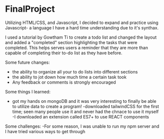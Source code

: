 # FinalProject
Utilizing HTML/CSS, and Javascript, I decided to expand and practice using Javascript- a language I have a hard time understanding due to it's synthax.

I used a tutorial by Gowtham Ti to create a todo list and changed the layout and added a "completed" section highlighting the tasks that were completed. This helps serves users a reminder that they are more than capable of completing their to-do list as they have before.

Some future changes:

- the ability to organize all your to do lists into different sections
- the ability to jot down how much time a certain task took
- Any feedback or comments is strongly encouraged

Some things I learned:
- got my hands on mongoDB and it was very interesting to finally be able to utilize data to create a program!
-downloaded tailwindCSS for the first time; seen many people use it and never had the chnace to use it myself 
-I downloaded an extension called ES7+ to use REACT components

Some challenges:
-For some reason, I was unable to run my npm server and I have tried various ways to get through